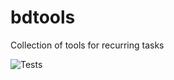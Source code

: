 # bdtools
Collection of tools for recurring tasks

![Tests](https://github.com/BDehapiot/bdtools/actions/workflows/test.yml/badge.svg)
